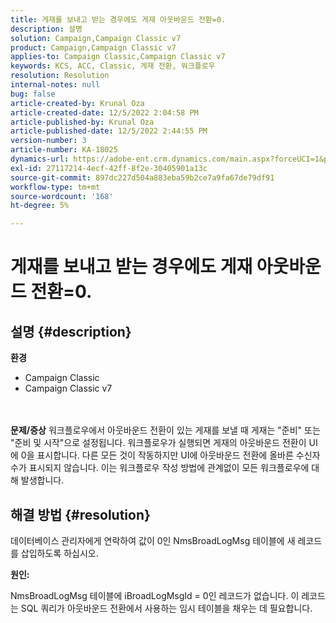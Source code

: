 ```yaml
---
title: 게재를 보내고 받는 경우에도 게재 아웃바운드 전환=0.
description: 설명
solution: Campaign,Campaign Classic v7
product: Campaign,Campaign Classic v7
applies-to: Campaign Classic,Campaign Classic v7
keywords: KCS, ACC, Classic, 게재 전환, 워크플로우
resolution: Resolution
internal-notes: null
bug: false
article-created-by: Krunal Oza
article-created-date: 12/5/2022 2:04:58 PM
article-published-by: Krunal Oza
article-published-date: 12/5/2022 2:44:55 PM
version-number: 3
article-number: KA-18025
dynamics-url: https://adobe-ent.crm.dynamics.com/main.aspx?forceUCI=1&pagetype=entityrecord&etn=knowledgearticle&id=adaee7c7-a574-ed11-81aa-6045bd006c82
exl-id: 27117214-4ecf-42ff-8f2e-30405901a13c
source-git-commit: 897dc227d504a883eba59b2ce7a9fa67de79df91
workflow-type: tm+mt
source-wordcount: '168'
ht-degree: 5%

---
```


# 게재를 보내고 받는 경우에도 게재 아웃바운드 전환=0.

## 설명 {#description}

<b>환경</b>
- Campaign Classic
- Campaign Classic v7

<br> <br><b>문제/증상</b>
워크플로우에서 아웃바운드 전환이 있는 게재를 보낼 때 게재는 &quot;준비&quot; 또는 &quot;준비 및 시작&quot;으로 설정됩니다. 워크플로우가 실행되면 게재의 아웃바운드 전환이 UI에 0을 표시합니다. 다른 모든 것이 작동하지만 UI에 아웃바운드 전환에 올바른 수신자 수가 표시되지 않습니다. 이는 워크플로우 작성 방법에 관계없이 모든 워크플로우에 대해 발생합니다.




## 해결 방법 {#resolution}


데이터베이스 관리자에게 연락하여 값이 0인 NmsBroadLogMsg 테이블에 새 레코드를 삽입하도록 하십시오.



<b>원인:</b>

NmsBroadLogMsg 테이블에 iBroadLogMsgId = 0인 레코드가 없습니다. 이 레코드는 SQL 쿼리가 아웃바운드 전환에서 사용하는 임시 테이블을 채우는 데 필요합니다.
